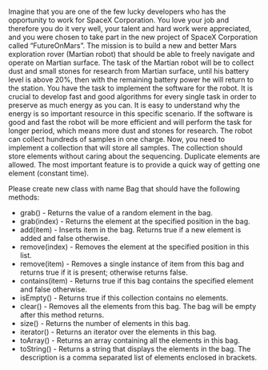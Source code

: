 Imagine that you are one of the few lucky developers who has the opportunity to work for SpaceX Corporation. You love your job and therefore you do it very well, your talent and hard work were appreciated, and you were chosen to take part in the new project  of SpaceX Corporation called “FutureOnMars”. The mission is to build a new and better Mars exploration rover (Martian robot) that should be able to freely navigate and operate on Martian surface. The task of the Martian robot will be to collect dust and small stones for research from Martian surface, until his battery level is above 20%, then with the remaining battery power he will return to the station. You have the task to implement the software for the robot. It is crucial to develop fast and good algorithms for every single task in order to preserve as much energy as you can. It is easy to understand why the energy is so important resource in this specific scenario. If the software is good and fast the robot will be more efficient and will perform the task for longer period, which means more dust and stones for research. The robot can collect hundreds of samples in one charge. Now, you need to implement a collection that will store all samples. The collection should store elements without caring about the sequencing. Duplicate elements are allowed. The most important feature is to provide a quick way of getting one element (constant time).

Please create new class with name Bag that should have the following methods:
*	grab() - Returns the value of a random element in the bag.
*	grab(index) - Returns the element at the specified position in the bag.
*	add(item) - Inserts item in the bag. Returns true if a new element is added and false otherwise.
*	remove(index) - Removes the element at the specified position in this list.
*	remove(item) - Removes a single instance of item from this bag and returns true if it is present; otherwise returns false.
*    contains(item) - Returns true if this bag contains the specified element and false otherwise.
*	isEmpty() - Returns true if this collection contains no elements.
*	clear() - Removes all the elements from this bag. The bag will be empty after this method returns.
*	size() - Returns the number of elements in this bag.
*	iterator() - Returns an iterator over the elements in this bag.
*	toArray() - Returns an array containing all the elements in this bag.
*	toString() - Returns a string that displays the elements in the bag. The description is a comma separated list of elements enclosed in brackets.
